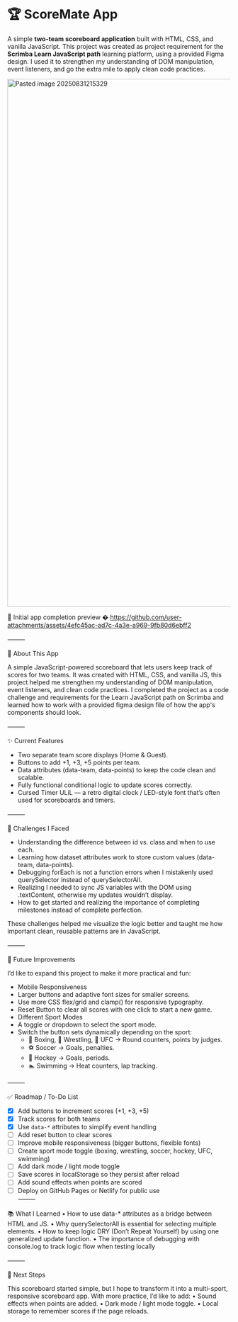 # 🏆 ScoreMate App  
A simple **two-team scoreboard application** built with HTML, CSS, and vanilla JavaScript. This project was created as project requirement for the **Scrimba Learn JavaScript path** learning platform, using a provided Figma design. I used it to strengthen my understanding of DOM manipulation, event listeners, and go the extra mile to apply clean code practices.

<img width="2334" height="1192" alt="Pasted image 20250831215329" src="https://github.com/user-attachments/assets/079cdb2f-bf2b-48f0-8852-d26bae0dea6b" />

🎥 Initial app completion preview �
https://github.com/user-attachments/assets/4efc45ac-ad7c-4a3e-a969-9fb80d6ebff2



⸻

🏀 About This App

A simple JavaScript-powered scoreboard that lets users keep track of scores for two teams. It was created with HTML, CSS, and vanilla JS, this project helped me strengthen my understanding of DOM manipulation, event listeners, and clean code practices. I completed the project as a code challenge and requirements for the Learn JavaScript path on Scrimba and learned how to work with a provided figma design file of how the app's components should look.

⸻

✨ Current Features
- Two separate team score displays (Home & Guest).
- Buttons to add +1, +3, +5 points per team.
- Data attributes (data-team, data-points) to keep the code clean and scalable.
- Fully functional conditional logic to update scores correctly.
- Cursed Timer ULiL — a retro digital clock / LED-style font that’s often used for scoreboards and timers.

⸻

🧩 Challenges I Faced
- Understanding the difference between id vs. class and when to use each.
- Learning how dataset attributes work to store custom values (data-team, data-points).
- Debugging forEach is not a function errors when I mistakenly used querySelector instead of querySelectorAll.
- Realizing I needed to sync JS variables with the DOM using .textContent, otherwise my updates wouldn’t display.
- How to get started and realizing the importance of completing milestones instead of complete perfection.
 
These challenges helped me visualize the logic better and taught me how important clean, reusable patterns are in JavaScript.

⸻

🚀 Future Improvements

I’d like to expand this project to make it more practical and fun:
- Mobile Responsiveness
- Larger buttons and adaptive font sizes for smaller screens.
- Use more CSS flex/grid and clamp() for responsive typography.
- Reset Button to  clear all scores with one click to start a new game.
- Different Sport Modes
- A toggle or dropdown to select the sport mode.
- Switch the button sets dynamically depending on the sport:
	- 🥊 Boxing, 🥋 Wrestling, 🥊 UFC → Round counters, points by judges.
 	- ⚽ Soccer → Goals, penalties.
  - 🏒 Hockey → Goals, periods.
  - 🏊 Swimming → Heat counters, lap tracking.

⸻

✅ Roadmap / To-Do List
- [x] Add buttons to increment scores (+1, +3, +5)  
- [x] Track scores for both teams  
- [x] Use `data-*` attributes to simplify event handling  
- [ ] Add reset button to clear scores  
- [ ] Improve mobile responsiveness (bigger buttons, flexible fonts)  
- [ ] Create sport mode toggle (boxing, wrestling, soccer, hockey, UFC, swimming)  
- [ ] Add dark mode / light mode toggle  
- [ ] Save scores in localStorage so they persist after reload  
- [ ] Add sound effects when points are scored  
- [ ] Deploy on GitHub Pages or Netlify for public use  
⸻

📚 What I Learned
	•	How to use data-* attributes as a bridge between HTML and JS.
	•	Why querySelectorAll is essential for selecting multiple elements.
	•	How to keep logic DRY (Don’t Repeat Yourself) by using one generalized update function.
	•	The importance of debugging with console.log to track logic flow when testing locally 

⸻

🔮 Next Steps

This scoreboard started simple, but I hope to transform it into a multi-sport, responsive scoreboard app. With more practice, I’d like to add:
	•	Sound effects when points are added.
	•	Dark mode / light mode toggle.
	•	Local storage to remember scores if the page reloads.
 
